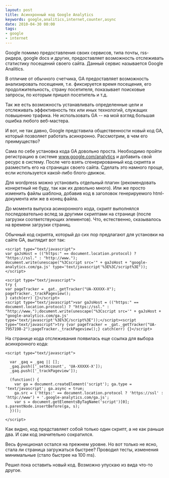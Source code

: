 ```yaml
---
layout: post
title: Асинхронный код Google Analytics
keywords: google,analitics,internet,counter,async
date: 2010-04-30 00:00
tags:
- google
- internet
---
```

Google помимо предоставления своих сервисов, типа почты, rss-ридера, google docs и других, предоставляет возможность отслеживать статистику посещений своего сайта. Данный сервис называется Google Analitics.

В отличие от обычного счетчика, GA предоставляет возможность анализировать посещения, т.е. фиксируется время посещения, его продолжительность, страну посетителя, показывает поисковые запросы, по которым пришел посетитель и т.д.

Так же есть возможность устанавливать определенные цели и отслеживать эффективность тех или иных технологий, служащих повышению трафика. Не использовать GA -- на мой взгляд большая ошибка любого веб-мастера.

И вот, не так давно, Google представила общественности новый код GA, который позволяет работать асинхронно. Рассмотрим, в чем его преимущество?

Сама по себе установка кода GA довольно проста. Необходимо пройти регистрацию в системе <a
href="http://www.google.com/analytics/" rel="nofollow">www.google.com/analytics</a> и добавить свой ресурс в систему. После чего взять сгенерированный код скрипта и разместить его на страницах своего сайта. Сделать это намного проще, если используется какой-либо блого-движок.

Для wordpress можно установить отдельный плагин (рекомендовать конкретный не буду, так как их довольно много). Или же просто изменить файлы шаблона, добавив код в заголовок генерируемого html-документа или же в конец файла.

До момента выпуска асинхронного кода, скрипт выполнялся последовательно вслед за другими скриптами на странице (после загрузки соответствующих элементов). Что, естественно, сказывалось на времени загрузки страниц.

Обычный код скрипта, который до сих пор предлагают для установки на сайте GA, выглядит вот так:

    <script type="text/javascript">
    var gaJsHost = (("https:" == document.location.protocol) ? "https://ssl." : "http://www.");
    document.write(unescape("%3Cscript src='" + gaJsHost + "google-analytics.com/ga.js' type='text/javascript'%3E%3C/script%3E"));
    </script>

    <script type="text/javascript">
    try {
    var pageTracker = _gat._getTracker("UA-XXXXX-X");
    pageTracker._trackPageview();
    } catch(err) {}</script>
    <script type="text/javascript">var gaJsHost = (("https:" == document.location.protocol) ? "https://ssl." : "http://www.");document.write(unescape("%3Cscript src='" + gaJsHost + "google-analytics.com/ga.js' type='text/javascript'%3E%3C/script%3E"));</script><script type="text/javascript">try {var pageTracker = _gat._getTracker("UA-7957198-2");pageTracker._trackPageview();} catch(err) {}</script>

На странице кода отслеживания появилась еще ссылка для выбора асинхронного кода:

    <script type="text/javascript">

      var _gaq = _gaq || [];
      _gaq.push(['_setAccount', 'UA-XXXXX-X']);
      _gaq.push(['_trackPageview']);

      (function() {
        var ga = document.createElement('script'); ga.type = 'text/javascript'; ga.async = true;
        ga.src = ('https:' == document.location.protocol ? 'https://ssl' : 'http://www') + '.google-analytics.com/ga.js';
        var s = document.getElementsByTagName('script')[0]; s.parentNode.insertBefore(ga, s);
      })();

    </script>

Как видно, код представляет собой только один скрипт, а не как раньше два. И сам код значительно сократился.

Весь функционал остался на прежнем уровне. Но вот только не ясно, стала ли страница загружаться быстрее? Проводил тесты, изменения минимальные (стало быстрее на 100 ms).

Решил пока оставить новый код. Возможно упускаю из вида что-то другое.
